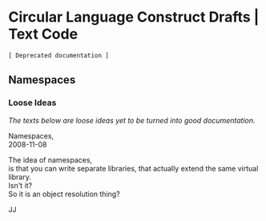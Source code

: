 ﻿Circular Language Construct Drafts | Text Code
==============================================

`[ Deprecated documentation ]`

Namespaces
----------

### Loose Ideas

*The texts below are loose ideas yet to be turned into good documentation.*


Namespaces,  
2008-11-08

The idea of namespaces,  
is that you can write separate libraries, that actually extend the same virtual library.  
Isn't it?  
So it is an object resolution thing?

JJ

